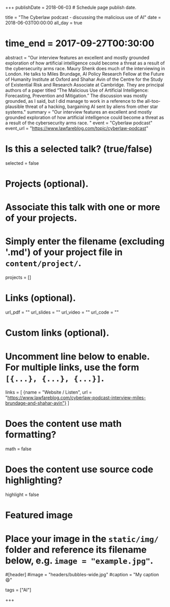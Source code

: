 +++
publishDate = 2018-06-03 # Schedule page publish date.

title = "The Cyberlaw podcast - discussing the malicious use of AI"
date = 2018-06-03T00:00:00
all_day = true
# time_end = 2017-09-27T00:30:00
abstract = "Our interview features an excellent and mostly grounded exploration of how artificial intelligence could become a threat as a result of the cybersecurity arms race. Maury Shenk does much of the interviewing in London. He talks to Miles Brundage, AI Policy Research Fellow at the Future of Humanity Institute at Oxford and Shahar Avin of the Centre for the Study of Existential Risk and Research Associate at Cambridge. They are principal authors of a paper titled “The Malicious Use of Artificial Intelligence: Forecasting, Prevention and Mitigation.” The discussion was mostly grounded, as I said, but I did manage to work in a reference to the all-too-plausible threat of a hacking, bargaining AI sent by aliens from other star systems." 
summary = "Our interview features an excellent and mostly grounded exploration of how artificial intelligence could become a threat as a result of the cybersecurity arms race. "
event = "Cyberlaw podcast"
event_url = "https://www.lawfareblog.com/topic/cyberlaw-podcast"

# Is this a selected talk? (true/false)
selected = false

# Projects (optional).
#   Associate this talk with one or more of your projects.
#   Simply enter the filename (excluding '.md') of your project file in `content/project/`.
projects = []

# Links (optional).
url_pdf = ""
url_slides = ""
url_video = ""
url_code = ""

# Custom links (optional).
#   Uncomment line below to enable. For multiple links, use the form `[{...}, {...}, {...}]`.
links = [
  {name = "Website / Listen", url = "https://www.lawfareblog.com/cyberlaw-podcast-interview-miles-brundage-and-shahar-avin"}
]

# Does the content use math formatting?
math = false

# Does the content use source code highlighting?
highlight = false

# Featured image
# Place your image in the `static/img/` folder and reference its filename below, e.g. `image = "example.jpg"`.
#[header]
#image = "headers/bubbles-wide.jpg"
#caption = "My caption :smile:"

tags = ["AI"]

+++

